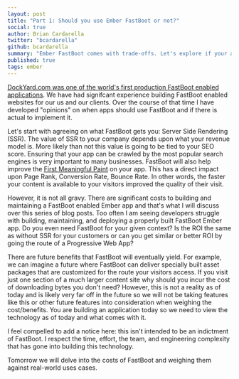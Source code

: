 ```yaml
---
layout: post
title: "Part 1: Should you use Ember FastBoot or not?"
social: true
author: Brian Cardarella
twitter: "bcardarella"
github: bcardarella
summary: "Ember FastBoot comes with trade-offs. Let's explore if your app is the right candidate for FastBoot."
published: true
tags: ember
---
```

 
<a href="https://www.youtube.com/watch?v=OInJBwS8VDQ&t=41m10s">DockYard.com was one of the world's first production FastBoot enabled applications</a>. We have had signifcant experience building FastBoot enabled websites for our us and our clients. Over the course of that time I have developed "opinions" on when apps should use FastBoot and if there is actual to implement it.

Let's start with agreeing on what FastBoot gets you: Server Side Rendering (SSR). The value of SSR to your company depends upon what your revenue model is. More likely than not this value is going to be tied to your SEO score. Ensuring that your app can be crawled by the most popular search engines is very important to many businesses. FastBoot will also help improve the <a href="https://developers.google.com/web/tools/lighthouse/audits/first-meaningful-paint">First Meaningful Paint</a> on your app. This has a direct impact upon Page Rank, Conversion Rate, Bounce Rate. In other words, the faster your content is available to your visitors improved the quality of their visit.

However, it is not all gravy. There are significant costs to building and maintaining a FastBoot enabled Ember app and that's what I will discuss over this series of blog posts. Too often I am seeing developers struggle with building, maintaining, and deploying a properly built FastBoot Ember app. Do you even need FastBoot for your given context? Is the ROI the same as without SSR for your customers or can you get similar or better ROI by going the route of a Progressive Web App?

There are future benefits that FastBoot will eventually yield. For example, we can imagine a future where FastBoot can deliver specially built asset packages that are customized for the route your visitors access. If you visit just one section of a much larger content site why should you incur the cost of downloading bytes you don't need? However, this is not a reality as of today and is likely very far off in the future so we will not be taking features like this or other future features into consideration when weighing the cost/benefits. You are building an application today so we need to view the technology as of today and what comes with it.

I feel compelled to add a notice here: this isn't intended to be an indictment of FastBoot. I respect the time, effort, the team, and engineering complexity that has gone into building this technology.

Tomorrow we will delve into the costs of FastBoot and weighing them against real-world uses cases.
